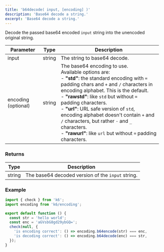 ```yaml
---
title: 'b64decode( input, [encoding] )'
description: 'Base64 decode a string.'
excerpt: 'Base64 decode a string.'
---
```


Decode the passed base64 encoded `input` string into the unencoded original string.

| Parameter           | Type   | Description                                                                                                                                                                                                                                                                                                                                                                                                                                                               |
| ------------------- | ------ | ------------------------------------------------------------------------------------------------------------------------------------------------------------------------------------------------------------------------------------------------------------------------------------------------------------------------------------------------------------------------------------------------------------------------------------------------------------------------- |
| input               | string | The string to base64 decode.                                                                                                                                                                                                                                                                                                                                                                                                                                              |
| encoding (optional) | string | The base64 encoding to use.<br/>Available options are:<br/>- **"std"**: the standard encoding with `=` padding chars and `+` and `/` characters in encoding alphabet. This is the default.<br/>- **"rawstd"**: like `std` but without `=` padding characters.<br/>- **"url"**: URL safe version of `std`, encoding alphabet doesn't contain `+` and `/` characters, but rather `-` and `_` characters.<br/>- **"rawurl"**: like `url` but without `=` padding characters. |

### Returns

| Type   | Description                                       |
| ------ | ------------------------------------------------- |
| string | The base64 decoded version of the `input` string. |

### Example

<CodeGroup labels={[]}>

```javascript
import { check } from 'k6';
import encoding from 'k6/encoding';

export default function () {
  const str = 'hello world';
  const enc = 'aGVsbG8gd29ybGQ=';
  check(null, {
    'is encoding correct': () => encoding.b64encode(str) === enc,
    'is decoding correct': () => encoding.b64decode(enc) === str,
  });
}
```

</CodeGroup>
